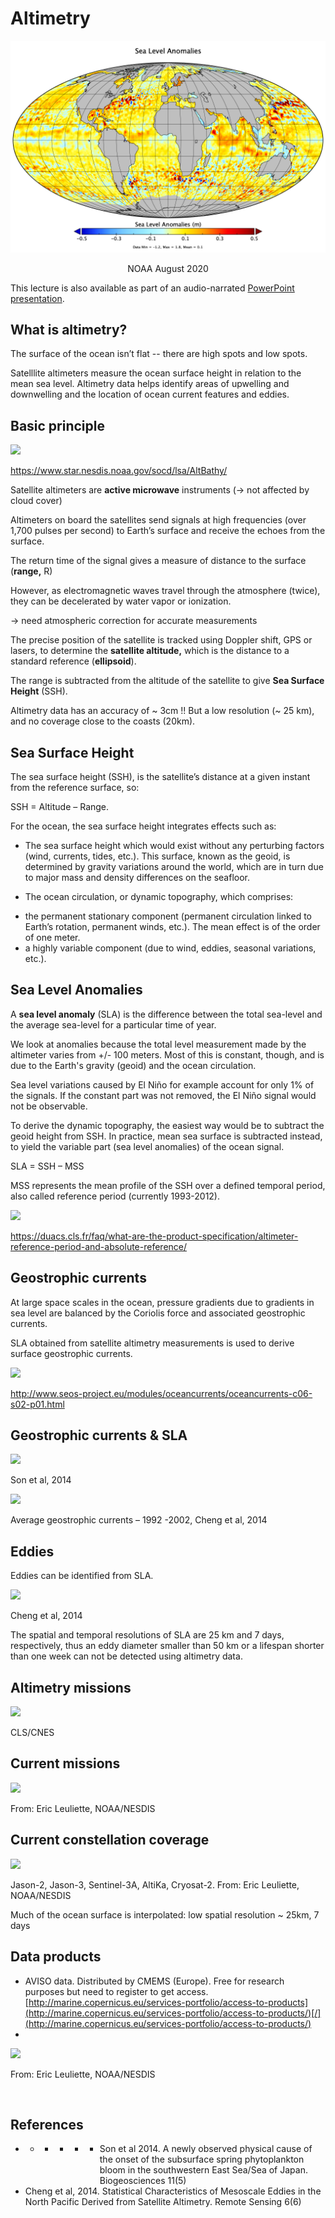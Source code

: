 # Altimetry
<p align="center">
<img src="../images/sla_globe.png">
<p align="center">NOAA August 2020</p>
</p>

This lecture is also available as part of an audio-narrated [PowerPoint presentation](https://oceanwatch.pifsc.noaa.gov/files/hawaii2020/05-Salinity-Winds-Altimetry.pptx).

## What is altimetry? <a id="what-is-altimetry"></a>

The surface of the ocean isn’t flat -- there are high spots and low spots.

Satelllite altimeters measure the ocean surface height in relation to the mean sea level. Altimetry data helps identify areas of upwelling and downwelling and the location of ocean current features and eddies.

## Basic principle <a id="basic-principle"></a>

![](https://gblobscdn.gitbook.com/assets%2F-LylLNCSXaUER_FiqDSx%2F-Lz8vETWUDNW8v-cuXEV%2F-Lz9FGq4aboLFaogm02k%2Fimage.png?alt=media&token=c87132b4-c131-48a7-92ad-909a19a63c8e)

https://www.star.nesdis.noaa.gov/socd/lsa/AltBathy/

Satellite altimeters are **active microwave** instruments \(-&gt; not affected by cloud cover\)

Altimeters on board the satellites send signals at high frequencies \(over 1,700 pulses per second\) to Earth’s surface and receive the echoes from the surface.

The return time of the signal gives a measure of distance to the surface \(**range,** R\)

However, as electromagnetic waves travel through the atmosphere \(twice\), they can be decelerated by water vapor or ionization.

 -&gt; need atmospheric correction for accurate measurements

The precise position of the satellite is tracked using Doppler shift, GPS or lasers, to determine the **satellite altitude,** which is the distance to a standard reference \(**ellipsoid**\).

The range is subtracted from the altitude of the satellite to give **Sea Surface Height** \(SSH\).

Altimetry data has an accuracy of ~ 3cm !! But a low resolution \(~ 25 km\), and no coverage close to the coasts \(20km\).

## Sea Surface Height <a id="sea-surface-height"></a>

The sea surface height \(SSH\), is the satellite’s distance at a given instant from the reference surface, so:

 SSH = Altitude – Range.

For the ocean, the sea surface height integrates effects such as:

 - The sea surface height which would exist without any perturbing factors \(wind, currents, tides, etc.\). This surface, known as the geoid, is determined by gravity variations around the world, which are in turn due to major mass and density differences on the seafloor.

 - The ocean circulation, or dynamic topography, which comprises:

* the permanent stationary component \(permanent circulation linked to Earth’s rotation, permanent winds, etc.\). The mean effect is of the order of one meter.
* a highly variable component \(due to wind, eddies, seasonal variations, etc.\).

## Sea Level Anomalies <a id="sea-level-anomalies"></a>

A **sea level anomaly** \(SLA\) is the difference between the total sea-level and the average sea-level for a particular time of year.

We look at anomalies because the total level measurement made by the altimeter varies from +/- 100 meters. Most of this is constant, though, and is due to the Earth's gravity \(geoid\) and the ocean circulation.

Sea level variations caused by El Niño for example account for only 1% of the signals. If the constant part was not removed, the El Niño signal would not be observable.

To derive the dynamic topography, the easiest way would be to subtract the geoid height from SSH. In practice, mean sea surface is subtracted instead, to yield the variable part \(sea level anomalies\) of the ocean signal.

SLA = SSH – MSS

MSS represents the mean profile of the SSH over a defined temporal period, also called reference period \(currently 1993-2012\).

![](https://gblobscdn.gitbook.com/assets%2F-LylLNCSXaUER_FiqDSx%2F-Lz8vETWUDNW8v-cuXEV%2F-Lz9GhPmiA144sagqftT%2Fimage.png?alt=media&token=4c6f50ff-e671-414d-b349-094b99554539)

https://duacs.cls.fr/faq/what-are-the-product-specification/altimeter-reference-period-and-absolute-reference/

## Geostrophic currents <a id="geostrophic-currents"></a>

At large space scales in the ocean, pressure gradients due to gradients in sea level are balanced by the Coriolis force and associated geostrophic currents.

SLA obtained from satellite altimetry measurements is used to derive surface geostrophic currents.

![](https://gblobscdn.gitbook.com/assets%2F-LylLNCSXaUER_FiqDSx%2F-Lz9GlyeuT-QJ8yZ79Kv%2F-Lz9H4udKtmGGtUAETfT%2Fimage.png?alt=media&token=00391bee-45f8-4a29-bab1-3d12e538073b)

http://www.seos-project.eu/modules/oceancurrents/oceancurrents-c06-s02-p01.html

## Geostrophic currents & SLA <a id="geostrophic-currents-and-sla"></a>

![](https://gblobscdn.gitbook.com/assets%2F-LylLNCSXaUER_FiqDSx%2F-Lz9GlyeuT-QJ8yZ79Kv%2F-Lz9HG8jAgBIvEbl6Nk3%2Fimage.png?alt=media&token=c0370973-aca9-4616-a99d-b2bce626957d)

Son et al, 2014

![](https://gblobscdn.gitbook.com/assets%2F-LylLNCSXaUER_FiqDSx%2F-Lz9GlyeuT-QJ8yZ79Kv%2F-Lz9HOGPIraPgEBirTKX%2Fimage.png?alt=media&token=04229fcc-5106-4b6d-9268-3aac862a908b)

Average geostrophic currents – 1992 -2002, Cheng et al, 2014

## Eddies <a id="eddies"></a>

Eddies can be identified from SLA.

![](https://gblobscdn.gitbook.com/assets%2F-LylLNCSXaUER_FiqDSx%2F-Lz9GlyeuT-QJ8yZ79Kv%2F-Lz9HbqUJ8ab8Gax7CRa%2Fimage.png?alt=media&token=c423b5c2-ac47-44f8-9ab0-073c4ada576a)

Cheng et al, 2014

The spatial and temporal resolutions of SLA are 25 km and 7 days, respectively, thus an eddy diameter smaller than 50 km or a lifespan shorter than one week can not be detected using altimetry data.

## Altimetry missions <a id="altimetry-missions"></a>

![](https://gblobscdn.gitbook.com/assets%2F-LylLNCSXaUER_FiqDSx%2F-Lz9GlyeuT-QJ8yZ79Kv%2F-Lz9HlFwrDlqGro8Iq3f%2Fimage.png?alt=media&token=5f382b00-342a-4674-8bc2-32d9d3617251)

CLS/CNES

## Current missions <a id="current-missions"></a>

![](https://gblobscdn.gitbook.com/assets%2F-LylLNCSXaUER_FiqDSx%2F-Lz9GlyeuT-QJ8yZ79Kv%2F-Lz9Ht9JsotY3soNFC9s%2Fimage.png?alt=media&token=80cf661c-f204-4051-9153-6ae48efd16fe)

From: Eric Leuliette, NOAA/NESDIS

## Current constellation coverage <a id="current-constellation-coverage"></a>

![](https://gblobscdn.gitbook.com/assets%2F-LylLNCSXaUER_FiqDSx%2F-Lz9GlyeuT-QJ8yZ79Kv%2F-Lz9I3ma9E9gfgFnsUJw%2Fimage.png?alt=media&token=caf1bd00-6f96-47b7-adf0-491658403839)

Jason-2, Jason-3, Sentinel-3A, AltiKa, Cryosat-2. From: Eric Leuliette, NOAA/NESDIS

Much of the ocean surface is interpolated: low spatial resolution ~ 25km, 7 days

## Data products <a id="data-products"></a>

* AVISO data. Distributed by CMEMS \(Europe\). Free for research purposes but need to register to get access. [http://marine.copernicus.eu/services-portfolio/access-to-products](http://marine.copernicus.eu/services-portfolio/access-to-products/)​[/](http://marine.copernicus.eu/services-portfolio/access-to-products/)
* 
![](https://gblobscdn.gitbook.com/assets%2F-LylLNCSXaUER_FiqDSx%2F-Lz9GlyeuT-QJ8yZ79Kv%2F-Lz9IjQal50T5MWp3l0E%2Fimage.png?alt=media&token=dfa18b69-5a75-45fe-b5c6-45711b879cb3)

From: Eric Leuliette, NOAA/NESDIS

​

## References <a id="references"></a>

* * * * * * Son et al 2014. A newly observed physical cause of the onset of the subsurface spring phytoplankton bloom in the southwestern East Sea/Sea of Japan. Biogeosciences 11\(5\)
* Cheng et al, 2014. Statistical Characteristics of Mesoscale Eddies in the North Pacific Derived from Satellite Altimetry. Remote Sensing 6\(6\)

​ ​

​ ​

